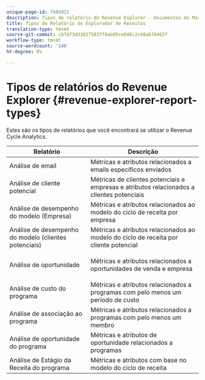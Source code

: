 ```yaml
---
unique-page-id: 7504922
description: Tipos de relatório do Revenue Explorer - Documentos do Marketing - Documentação do produto
title: Tipos de Relatório do Explorador de Receitas
translation-type: tm+mt
source-git-commit: cb7df3dd38275837f8ab05ce846c2c68ab78462f
workflow-type: tm+mt
source-wordcount: '146'
ht-degree: 0%

---
```



# Tipos de relatórios do Revenue Explorer {#revenue-explorer-report-types}

Estes são os tipos de relatórios que você encontrará se utilizar o Revenue Cycle Analytics.

<table> 
 <thead> 
  <tr> 
   <th>Relatório</th> 
   <th>Descrição</th> 
  </tr> 
 </thead> 
 <tbody> 
  <tr> 
   <td>Análise de email</td> 
   <td>Métricas e atributos relacionados a emails específicos enviados</td> 
  </tr> 
  <tr> 
   <td>Análise de cliente potencial</td> 
   <td>Métricas de clientes potenciais e empresas e atributos relacionados a clientes potenciais</td> 
  </tr> 
  <tr> 
   <td>Análise de desempenho do modelo (Empresa)</td> 
   <td>Métricas e atributos relacionados ao modelo do ciclo de receita por empresa</td> 
  </tr> 
  <tr> 
   <td>Análise de desempenho do modelo (clientes potenciais)</td> 
   <td>Métricas e atributos relacionados ao modelo do ciclo de receita por cliente potencial</td> 
  </tr> 
  <tr> 
   <td>Análise de oportunidade</td> 
   <td><p>Métricas e atributos relacionados a oportunidades de venda e empresa</p></td> 
  </tr> 
  <tr> 
   <td>Análise de custo do programa</td> 
   <td>Métricas e atributos relacionados a programas com pelo menos um período de custo</td> 
  </tr> 
  <tr> 
   <td>Análise de associação ao programa</td> 
   <td>Métricas e atributos relacionados a programas com pelo menos um membro</td> 
  </tr> 
  <tr> 
   <td>Análise de oportunidade do programa</td> 
   <td>Métricas e atributos de oportunidade relacionados a programas</td> 
  </tr> 
  <tr> 
   <td>Análise de Estágio da Receita do programa</td> 
   <td>Métricas e atributos com base no modelo do ciclo de receita</td> 
  </tr> 
 </tbody> 
</table>
